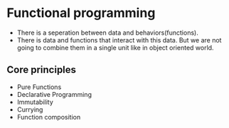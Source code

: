 # Functional programming

- There is a seperation between data and behaviors(functions).
- There is data and functions that interact with this data. But we are not going to combine them in a single unit like in object oriented world.

## Core principles

- Pure Functions
- Declarative Programming
- Immutability
- Currying
- Function composition
